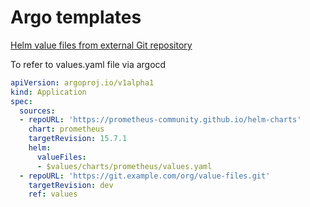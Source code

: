 # Argo templates

[Helm value files from external Git repository](https://argo-cd.readthedocs.io/en/stable/user-guide/multiple_sources/#helm-value-files-from-external-git-repository)

To refer to values.yaml file via argocd

```yaml
apiVersion: argoproj.io/v1alpha1
kind: Application
spec:
  sources:
  - repoURL: 'https://prometheus-community.github.io/helm-charts'
    chart: prometheus
    targetRevision: 15.7.1
    helm:
      valueFiles:
      - $values/charts/prometheus/values.yaml
  - repoURL: 'https://git.example.com/org/value-files.git'
    targetRevision: dev
    ref: values
```

